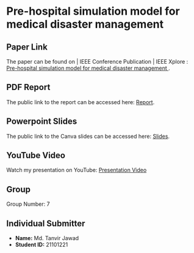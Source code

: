 
# Pre-hospital simulation model for medical disaster management

## Paper Link
The paper can be found on | IEEE Conference Publication | IEEE Xplore : [Pre-hospital simulation model for medical disaster management
](https://dl.acm.org/doi/10.5555/2675983.2676285).
## PDF Report
The public link to the report can be accessed here: [Report](https://docs.google.com/document/d/10tQJG6VgyVAy8iGO3Z7UA48-z-lEBFwJKZ4TTdp8OP0/edit).

## Powerpoint Slides
The public link to the Canva slides can be accessed here: [Slides]().

## YouTube Video
Watch my presentation on YouTube: [Presentation Video](<URL_OF_YOUTUBE_VIDEO>)

## Group
Group Number: 7

## Individual Submitter
- **Name:** Md. Tanvir Jawad
- **Student ID:** 21101221

